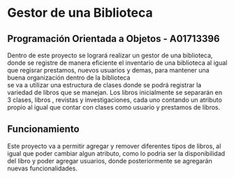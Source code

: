 # Gestor de una Biblioteca
##   Programación Orientada a Objetos - A01713396 
Dentro de este proyecto se logrará realizar un gestor de una biblioteca, donde se registre de manera eficiente el inventario de una biblioteca al igual que regisrar prestamos, nuevos usuarios y demas, para mantener una buena organización dentro de la biblioteca  
se va a utilizar una estructura de clases donde se podrá registrar la variedad de libros que se manejan. Los libros inicialmente se separarán en 3 clases, libros ,  revistas y investigaciones, cada uno contando un atributo propio al igual que contar con clases como usuario y prestamos de libros.

## Funcionamiento
Este proyecto va a permitir agregar y remover diferentes tipos de libros, al igual que poder cambiar algun atributo, como lo podria ser la disponibilidad del libro y poder agregar usuarios, donde posteriormente se agregarán nuevas funcionalidades.
